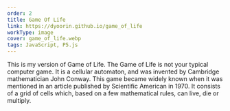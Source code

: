 ```yaml
---
order: 2
title: Game Of Life
link: https://dyoorin.github.io/game_of_life
workType: image
cover: game_of_life.webp
tags: JavaScript, P5.js
---
```


This is my version of Game of Life.
The Game of Life is not your typical computer game. It is a cellular automaton, and was invented by Cambridge mathematician John Conway. This game became widely known when it was mentioned in an article published by Scientific American in 1970. It consists of a grid of cells which, based on a few mathematical rules, can live, die or multiply.
